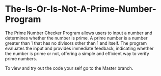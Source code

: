 # The-Is-Or-Is-Not-A-Prime-Number-Program

The Prime Number Checker Program allows users to input a number and determines whether the number is prime. A prime number is a number greater than 1 that has no divisors other than 1 and itself. The program evaluates the input and provides immediate feedback, indicating whether the number is prime or not, offering a simple and efficient way to verify prime numbers.

To view and try out the code your self go to the Master branch.
